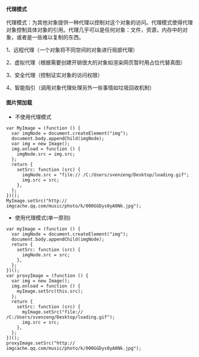 ### `代理模式`

代理模式：为其他对象提供一种代理以控制对这个对象的访问。代理模式使得代理对象控制具体对象的引用。代理几乎可以是任何对象：文件，资源，内存中的对象，或者是一些难以复制的东西。

1、远程代理（一个对象将不同空间的对象进行局部代理）

2、虚拟代理（根据需要创建开销很大的对象如渲染网页暂时用占位代替真图）

3、安全代理（控制证实对象的访问权限）

4、智能指引（调用对象代理处理另外一些事情如垃圾回收机制）

#### 图片预加载

* 不使用代理模式

```
var MyImage = (function () {
  var imgNode = document.createElement("img");
  document.body.appendChild(imgNode);
  var img = new Image();
  img.onload = function () {
    imgNode.src = img.src;
  };
  return {
    setSrc: function (src) {
      imgNode.src = "file:// /C:/Users/svenzeng/Desktop/loading.gif";
      img.src = src;
    },
  };
})();
MyImage.setSrc("http:// imgcache.qq.com/music/photo/k/000GGDys0yA0Nk.jpg");
```

* 使用代理模式(单一原则)

```
var myImage = (function () {
  var imgNode = document.createElement("img");
  document.body.appendChild(imgNode);
  return {
    setSrc: function (src) {
      imgNode.src = src;
    },
  };
})();
var proxyImage = (function () {
  var img = new Image();
  img.onload = function () {
    myImage.setSrc(this.src);
  };
  return {
    setSrc: function (src) {
      myImage.setSrc("file:// /C:/Users/svenzeng/Desktop/loading.gif");
      img.src = src;
    },
  };
})();
proxyImage.setSrc("http:// imgcache.qq.com/music/photo/k/000GGDys0yA0Nk.jpg");

```
